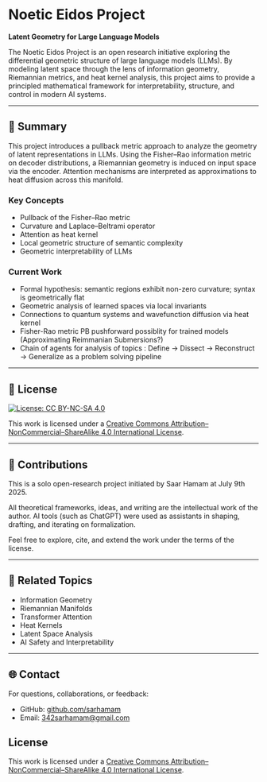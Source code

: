# Noetic Eidos Project

**Latent Geometry for Large Language Models**

The Noetic Eidos Project is an open research initiative exploring the differential geometric structure of large language models (LLMs). By modeling latent space through the lens of information geometry, Riemannian metrics, and heat kernel analysis, this project aims to provide a principled mathematical framework for interpretability, structure, and control in modern AI systems.

---

## 🔬 Summary
This project introduces a pullback metric approach to analyze the geometry of latent representations in LLMs. Using the Fisher–Rao information metric on decoder distributions, a Riemannian geometry is induced on input space via the encoder. Attention mechanisms are interpreted as approximations to heat diffusion across this manifold.

### Key Concepts
- Pullback of the Fisher–Rao metric
- Curvature and Laplace–Beltrami operator
- Attention as heat kernel
- Local geometric structure of semantic complexity
- Geometric interpretability of LLMs

### Current Work
- Formal hypothesis: semantic regions exhibit non-zero curvature; syntax is geometrically flat
- Geometric analysis of learned spaces via local invariants
- Connections to quantum systems and wavefunction diffusion via heat kernel
- Fisher-Rao metric PB pushforward possiblity for trained models (Approximating Reimmanian Submersions?)
- Chain of agents for analysis of topics : Define → Dissect → Reconstruct → Generalize as a problem solving pipeline

---

## 📖 License
[![License: CC BY-NC-SA 4.0](https://licensebuttons.net/l/by-nc-sa/4.0/88x31.png)](https://creativecommons.org/licenses/by-nc-sa/4.0/)

This work is licensed under a [Creative Commons Attribution–NonCommercial–ShareAlike 4.0 International License](https://creativecommons.org/licenses/by-nc-sa/4.0/).

---

## 🤝 Contributions
This is a solo open-research project initiated by Saar Hamam at July 9th 2025.

All theoretical frameworks, ideas, and writing are the intellectual work of the author. AI tools (such as ChatGPT) were used as assistants in shaping, drafting, and iterating on formalization.

Feel free to explore, cite, and extend the work under the terms of the license.

---

## 🔗 Related Topics
- Information Geometry
- Riemannian Manifolds
- Transformer Attention
- Heat Kernels
- Latent Space Analysis
- AI Safety and Interpretability

---

## 🌐 Contact
For questions, collaborations, or feedback:
- GitHub: [github.com/sarhamam](https://github.com/sarhamam)
- Email: 342sarhamam@gmail.com

## License

This work is licensed under a [Creative Commons Attribution–NonCommercial–ShareAlike 4.0 International License](https://creativecommons.org/licenses/by-nc-sa/4.0/).
